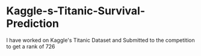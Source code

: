 # Kaggle-s-Titanic-Survival-Prediction
I have worked on Kaggle's Titanic Dataset and Submitted to the competition to get a rank of 726
